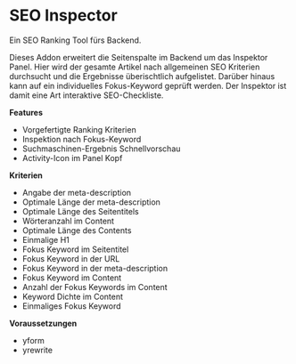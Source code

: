 # SEO Inspector

Ein SEO Ranking Tool fürs Backend.

Dieses Addon erweitert die Seitenspalte im Backend um das Inspektor Panel. Hier wird der gesamte Artikel nach allgemeinen SEO Kriterien durchsucht und die Ergebnisse überischtlich aufgelistet. Darüber hinaus kann auf ein individuelles Fokus-Keyword geprüft werden. Der Inspektor ist damit eine Art interaktive SEO-Checkliste.

**Features**

- Vorgefertigte Ranking Kriterien
- Inspektion nach Fokus-Keyword
- Suchmaschinen-Ergebnis Schnellvorschau
- Activity-Icon im Panel Kopf

**Kriterien**

- Angabe der meta-description
- Optimale Länge der meta-description
- Optimale Länge des Seitentitels
- Wörteranzahl im Content
- Optimale Länge des Contents
- Einmalige H1
- Fokus Keyword im Seitentitel
- Fokus Keyword in der URL
- Fokus Keyword in der meta-description
- Fokus Keyword im Content
- Anzahl der Fokus Keywords im Content
- Keyword Dichte im Content
- Einmaliges Fokus Keyword

**Voraussetzungen**

- yform
- yrewrite


